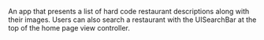 An app that presents a list of hard code restaurant descriptions along with their images. Users can also search a restaurant with the UISearchBar at the top of the home page view controller. 
